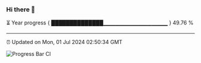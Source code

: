 ### Hi there 👋

⏳ Year progress { ██████████████▁▁▁▁▁▁▁▁▁▁▁▁▁▁▁▁ } 49.76 %

---

⏰ Updated on Mon, 01 Jul 2024 02:50:34 GMT

![Progress Bar CI](https://github.com/IshwaranRudhara/GIT-ACTION/workflows/Progress%20Bar%20CI/badge.svg)
